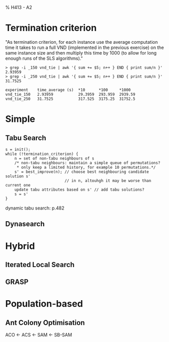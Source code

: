 % H413 - A2

# Termination criterion

"As termination criterion, for each instance use the average computation time it
takes to run a full VND (implemented in the previous exercise) on the same
instance size and then multiply this time by 1000 (to allow for long enough runs
of the SLS algorithms)."

~~~
> grep -i _150 vnd_tie | awk '{ sum += $5; n++ } END { print sum/n }'
2.93959
> grep -i _250 vnd_tie | awk '{ sum += $5; n++ } END { print sum/n }'
31.7525

experiment    time_average (s)  *10      *100     *1000
vnd_tie_150   2.93959           29.3959  293.959  2939.59
vnd_tie_250   31.7525           317.525  3175.25  31752.5
~~~

<!-- TODO test
 - time_average, *10 and *100 with 150*150 instances
 - time_average and *10 with 250*250 instances
 -->

# Simple

## Tabu Search

~~~
s = init();
while (!termination_criterion) {
    n = set of non-tabu neighbours of s
    /* non-tabu neighbours: maintain a simple queue of permutations?
     * only keep a limited history, for example 10 permutations.*/
    s' = best_improve(n); // choose best neighbouring candidate solution s'
                          // in n, altouhgh it may be worse than current one
    update tabu attributes based on s' // add tabu solutions?
    s = s'
}
~~~

dynamic tabu search: p.482

## Dynasearch

<!-- TODO -->

# Hybrid

## Iterated Local Search

<!-- TODO -->

## GRASP

<!-- TODO -->

# Population-based

## Ant Colony Optimisation

<!-- TODO -->

ACO <- ACS <- SAM <- SB-SAM
